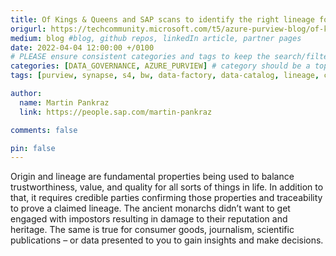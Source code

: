 ```yaml
---
title: Of Kings & Queens and SAP scans to identify the right lineage for a marriage proposal
origurl: https://techcommunity.microsoft.com/t5/azure-purview-blog/of-kings-amp-queens-and-sap-scans-to-identify-the-right-lineage/ba-p/3268816
medium: blog #blog, github repos, linkedIn article, partner pages
date: 2022-04-04 12:00:00 +/0100
# PLEASE ensure consistent categories and tags to keep the search/filtering meaningful!
categories: [DATA_GOVERNANCE, AZURE_PURVIEW] # category should be a topic and sub-category primary product
tags: [purview, synapse, s4, bw, data-factory, data-catalog, lineage, classification, adls]     # TAG names should always be lowercase

author:
  name: Martin Pankraz
  link: https://people.sap.com/martin-pankraz

comments: false

pin: false
---
```

Origin and lineage are fundamental properties being used to balance trustworthiness, value, and quality for all sorts of things in life. In addition to that, it requires credible parties confirming those properties and traceability to prove a claimed lineage. The ancient monarchs didn’t want to get engaged with impostors resulting in damage to their reputation and heritage. The same is true for consumer goods, journalism, scientific publications – or data presented to you to gain insights and make decisions.

